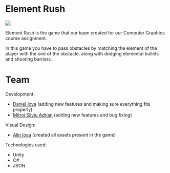 # Element Rush

![](https://i.ibb.co/GkC17jp/Main-Menu3-K.png)

Element Rush is the game that our team created for our Computer Graphics course assignment.

In this game you have to pass obstacles by matching the element of the player with the one of the obstacle, along with dodging elemental bullets and shooting barriers.

# Team
Development:
 - [Daniel Iova](https://github.com/daniel-iova) (adding new features and making sure everything fits properly)
 - [Mitroi Silviu Adrian](https://github.com/Mitroi-Silviu-Adrian) (adding new features and bug fixing)

Visual Design:
 - [Alin Iova](https://github.com/x1medusa1x) (created all assets present in the game)
 
Technologies used:
 - Unity
 - C#
 - JSON
